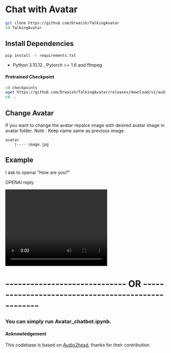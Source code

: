 # Chat with Avatar
```bash
git clone https://github.com/Drwaish/TalkingAvatar
cd TalkingAvatar
```
## Install Dependencies

```bash
pip install -r requirements.txt
```
- Python 3.10.12 , Pytorch >= 1.6 and ffmpeg

#### Pretrained Checkpoint
```bash
cd checkpoints
wget https://github.com/Drwaish/TalkingAvatar/releases/download/v1/audio2head.pth.tar
cd ..
```

## Change Avatar
If you want to change the avatar repalce image with desired avatar image in avatar folder.
Note : Keep name same as previous image.
```
avatar
    |---- image.jpg
```
## Example
I ask to openai "How are you?"

OPENAI reply 

<video width="320" height="240" controls>
  <source src="assets/image_input.mp4" type="video/mp4">
</video>


# ----------------------------- OR ---------------------------------------------------
### You can simply run Avatar_chatbot.ipynb.


#### Acknowledgement

This codebase is based on [Audio2head](https://github.com/wangsuzhen/Audio2Head.git), thanks for their contribution.





